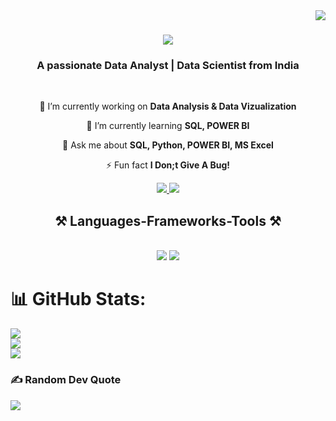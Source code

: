 <img align="right" src="https://visitor-badge.laobi.icu/badge?page_id=amit26x.amit26x" />

<h1 align="center">
    <img src="https://readme-typing-svg.herokuapp.com/?font=Righteous&size=35&center=true&vCenter=true&width=500&height=70&duration=4000&lines=Hi+There!+👋;+I'm+Amit+Gupta!;" />
</h1>

<h3 align="center">A passionate Data Analyst | Data Scientist from India</h3>

<br/>


<div align="center">
 
 🔭 I’m currently working on **Data Analysis & Data Vizualization**
 
 🌱 I’m currently learning **SQL, POWER BI**

💬 Ask me about **SQL, Python, POWER BI, MS Excel**

⚡ Fun fact **I Don;t Give A Bug!**

 </div>




<div align="center"> 
  <a href="mailto:amit2606.gupta@gmail.com">
    <img src="https://img.shields.io/badge/Gmail-333333?style=for-the-badge&logo=gmail&logoColor=red" />
  </a>
  <a href="https://inkedin.com/in/amit-gupta-546b3b282/" target="_blank">
    <img src="https://img.shields.io/badge/LinkedIn-0077B5?style=for-the-badge&logo=linkedin&logoColor=white" target="_blank" />
  </a>
</div>





<h2 align="center">⚒️ Languages-Frameworks-Tools ⚒️</h2>
<br/>
<div align="center">
    <img src="https://skillicons.dev/icons?i=html,css,vscode,github,git," />
    <img src="https://skillicons.dev/icons?i=python,javascript,SQL, Ms Excel, mysql" /><br>
</div>




# 📊 GitHub Stats:
![](https://github-readme-stats.vercel.app/api?username=amit26x&theme=tokyonight&hide_border=true&include_all_commits=false&count_private=false)<br/>
![](https://github-readme-streak-stats.herokuapp.com/?user=amit26x&theme=tokyonight&hide_border=true)<br/>
![](https://github-readme-stats.vercel.app/api/top-langs/?username=amit26x&theme=tokyonight&hide_border=true&include_all_commits=false&count_private=false&layout=compact)

### ✍️ Random Dev Quote
![](https://quotes-github-readme.vercel.app/api?type=horizontal&theme=radical)

<!-- Proudly created with GPRM ( https://gprm.itsvg.in ) -->
